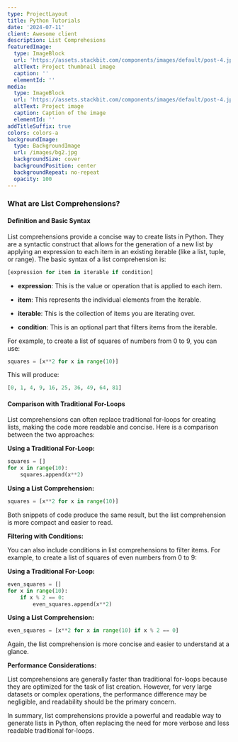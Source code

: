 ```yaml
---
type: ProjectLayout
title: Python Tutorials
date: '2024-07-11'
client: Awesome client
description: List Comprehesions
featuredImage:
  type: ImageBlock
  url: 'https://assets.stackbit.com/components/images/default/post-4.jpeg'
  altText: Project thumbnail image
  caption: ''
  elementId: ''
media:
  type: ImageBlock
  url: 'https://assets.stackbit.com/components/images/default/post-4.jpeg'
  altText: Project image
  caption: Caption of the image
  elementId: ''
addTitleSuffix: true
colors: colors-a
backgroundImage:
  type: BackgroundImage
  url: /images/bg2.jpg
  backgroundSize: cover
  backgroundPosition: center
  backgroundRepeat: no-repeat
  opacity: 100
---
```

### What are List Comprehensions?

#### Definition and Basic Syntax

List comprehensions provide a concise way to create lists in Python. They are a syntactic construct that allows for the generation of a new list by applying an expression to each item in an existing iterable (like a list, tuple, or range). The basic syntax of a list comprehension is:

```python
[expression for item in iterable if condition]
```

*   **expression**: This is the value or operation that is applied to each item.

*   **item**: This represents the individual elements from the iterable.

*   **iterable**: This is the collection of items you are iterating over.

*   **condition**: This is an optional part that filters items from the iterable.

For example, to create a list of squares of numbers from 0 to 9, you can use:

```python
squares = [x**2 for x in range(10)]
```

This will produce:

```python
[0, 1, 4, 9, 16, 25, 36, 49, 64, 81]
```

#### Comparison with Traditional For-Loops

List comprehensions can often replace traditional for-loops for creating lists, making the code more readable and concise. Here is a comparison between the two approaches:

**Using a Traditional For-Loop:**

```python
squares = []
for x in range(10):
    squares.append(x**2)
```

**Using a List Comprehension:**

```python
squares = [x**2 for x in range(10)]
```

Both snippets of code produce the same result, but the list comprehension is more compact and easier to read.

**Filtering with Conditions:**

You can also include conditions in list comprehensions to filter items. For example, to create a list of squares of even numbers from 0 to 9:

**Using a Traditional For-Loop:**

```python
even_squares = []
for x in range(10):
    if x % 2 == 0:
        even_squares.append(x**2)
```

**Using a List Comprehension:**

```python
even_squares = [x**2 for x in range(10) if x % 2 == 0]
```

Again, the list comprehension is more concise and easier to understand at a glance.

**Performance Considerations:**

List comprehensions are generally faster than traditional for-loops because they are optimized for the task of list creation. However, for very large datasets or complex operations, the performance difference may be negligible, and readability should be the primary concern.

In summary, list comprehensions provide a powerful and readable way to generate lists in Python, often replacing the need for more verbose and less readable traditional for-loops.
